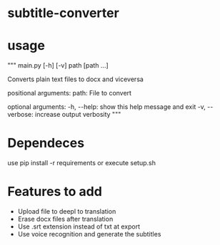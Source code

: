 # subtitle-converter

# usage
"""
main.py [-h] [-v] path [path ...]

Converts plain text files to docx and viceversa

positional arguments:
    path: File to convert

optional arguments:
    -h, --help: show this help message and exit
    -v, --verbose: increase output verbosity
"""

# Dependeces
use pip install -r requirements or execute setup.sh

# Features to add
- Upload file to deepl to translation
- Erase docx files after translation
- Use .srt extension instead of txt at export
- Use voice recognition and generate the subtitles